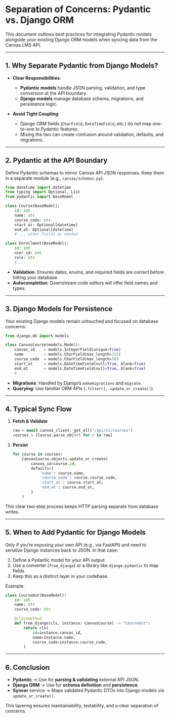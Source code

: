 # Separation of Concerns: Pydantic vs. Django ORM

This document outlines best practices for integrating Pydantic models alongside your existing Django ORM models when syncing data from the Canvas LMS API.

---

## 1. Why Separate Pydantic from Django Models?

* **Clear Responsibilities**:

  * **Pydantic models** handle JSON parsing, validation, and type conversion at the API boundary.
  * **Django models** manage database schema, migrations, and persistence logic.
* **Avoid Tight Coupling**:

  * Django ORM fields (`CharField`, `DateTimeField`, etc.) do not map one-to-one to Pydantic features.
  * Mixing the two can create confusion around validation, defaults, and migrations.

---

## 2. Pydantic at the API Boundary

Define Pydantic schemas to mirror Canvas API JSON responses. Keep them in a separate module (e.g., `canvas/schemas.py`):

```python
from datetime import datetime
from typing import Optional, List
from pydantic import BaseModel

class Course(BaseModel):
    id: int
    name: str
    course_code: str
    start_at: Optional[datetime]
    end_at: Optional[datetime]
    # ... other fields as needed

class Enrollment(BaseModel):
    id: int
    user_id: int
    role: str
    # ...
```

* **Validation**: Ensures dates, enums, and required fields are correct before hitting your database.
* **Autocompletion**: Downstream code editors will offer field names and types.

---

## 3. Django Models for Persistence

Your existing Django models remain untouched and focused on database concerns:

```python
from django.db import models

class CanvasCourse(models.Model):
    canvas_id    = models.IntegerField(unique=True)
    name         = models.CharField(max_length=255)
    course_code  = models.CharField(max_length=50)
    start_at     = models.DateTimeField(null=True, blank=True)
    end_at       = models.DateTimeField(null=True, blank=True)
    # ...
```

* **Migrations**: Handled by Django’s `makemigrations` and `migrate`.
* **Querying**: Use familiar ORM APIs (`.filter()`, `.update_or_create()`).

---

## 4. Typical Sync Flow

1. **Fetch & Validate**

   ```python
   raw = await canvas_client._get_all("/api/v1/courses")
   courses = [Course.parse_obj(r) for r in raw]
   ```
2. **Persist**

   ```python
   for course in courses:
       CanvasCourse.objects.update_or_create(
           canvas_id=course.id,
           defaults={
               'name': course.name,
               'course_code': course.course_code,
               'start_at': course.start_at,
               'end_at': course.end_at,
           }
       )
   ```

This clear two‑step process keeps HTTP parsing separate from database writes.

---

## 5. When to Add Pydantic for Django Models

Only if you’re exposing your own API (e.g., via FastAPI) and need to serialize Django instances back to JSON. In that case:

1. Define a Pydantic model for your API output.
2. Use a converter (`from_django`) or a library like `django-pydantic` to map fields.
3. Keep this as a distinct layer in your codebase.

Example:

```python
class CourseOut(BaseModel):
    id: int
    name: str
    course_code: str

    @classmethod
    def from_django(cls, instance: CanvasCourse) -> "CourseOut":
        return cls(
            id=instance.canvas_id,
            name=instance.name,
            course_code=instance.course_code,
        )
```

---

## 6. Conclusion

* **Pydantic** → Use for **parsing & validating** external API JSON.
* **Django ORM** → Use for **schema definition** and **persistence**.
* **Syncer** service → Maps validated Pydantic DTOs into Django models via `update_or_create()`.

This layering ensures maintainability, testability, and a clear separation of concerns.
